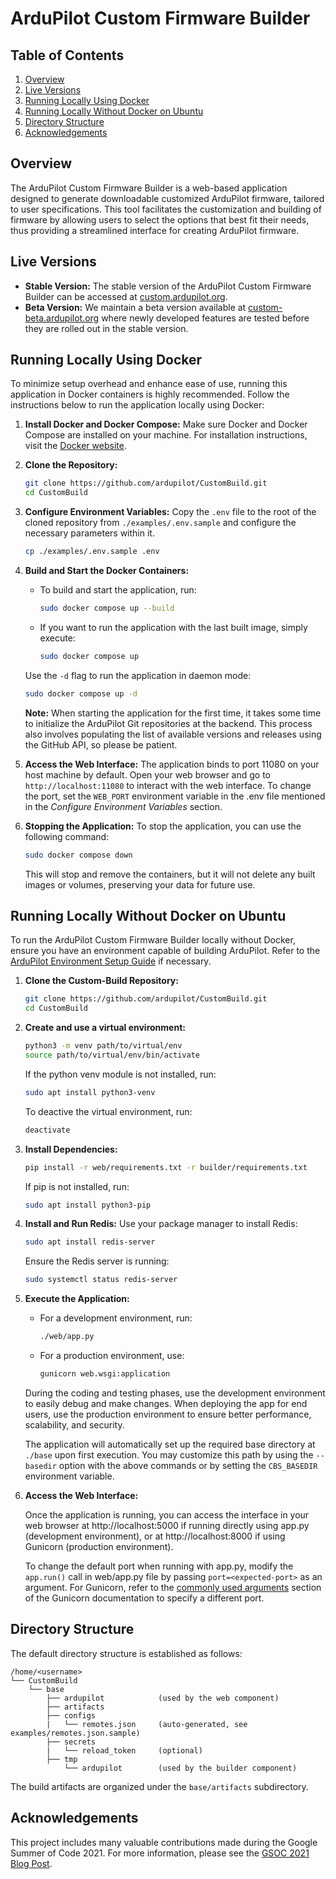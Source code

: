 # ArduPilot Custom Firmware Builder

## Table of Contents
1. [Overview](#overview)
2. [Live Versions](#live-versions)
3. [Running Locally Using Docker](#running-locally-using-docker)
4. [Running Locally Without Docker on Ubuntu](#running-locally-without-docker-on-ubuntu)
5. [Directory Structure](#directory-structure)
6. [Acknowledgements](#acknowledgements)

## Overview
The ArduPilot Custom Firmware Builder is a web-based application designed to generate downloadable customized ArduPilot firmware, tailored to user specifications. This tool facilitates the customization and building of firmware by allowing users to select the options that best fit their needs, thus providing a streamlined interface for creating ArduPilot firmware.

## Live Versions
- **Stable Version:** The stable version of the ArduPilot Custom Firmware Builder can be accessed at [custom.ardupilot.org](https://custom.ardupilot.org).
- **Beta Version:** We maintain a beta version available at [custom-beta.ardupilot.org](https://custom-beta.ardupilot.org) where newly developed features are tested before they are rolled out in the stable version.

## Running Locally Using Docker
To minimize setup overhead and enhance ease of use, running this application in Docker containers is highly recommended. Follow the instructions below to run the application locally using Docker:

1. **Install Docker and Docker Compose:** Make sure Docker and Docker Compose are installed on your machine. For installation instructions, visit the [Docker website](https://docs.docker.com/engine/install).
   
2. **Clone the Repository:**
   ```bash
   git clone https://github.com/ardupilot/CustomBuild.git
   cd CustomBuild
   ```

3. **Configure Environment Variables:**
   Copy the `.env` file to the root of the cloned repository from `./examples/.env.sample` and configure the necessary parameters within it.

   ```bash
   cp ./examples/.env.sample .env
   ```

4. **Build and Start the Docker Containers:**
   - To build and start the application, run:
     ```bash
     sudo docker compose up --build
     ```
   - If you want to run the application with the last built image, simply execute:
     ```bash
     sudo docker compose up
     ```

   Use the `-d` flag to run the application in daemon mode:
   ```bash
   sudo docker compose up -d
   ```

   **Note:** When starting the application for the first time, it takes some time to initialize the ArduPilot Git repositories at the backend. This process also involves populating the list of available versions and releases using the GitHub API, so please be patient.

5. **Access the Web Interface:** 
   The application binds to port 11080 on your host machine by default. Open your web browser and go to `http://localhost:11080` to interact with the web interface. To change the port, set the `WEB_PORT` environment variable in the .env file mentioned in the _Configure Environment Variables_ section.

6. **Stopping the Application:**
   To stop the application, you can use the following command:
   ```bash
   sudo docker compose down
   ```
   This will stop and remove the containers, but it will not delete any built images or volumes, preserving your data for future use.

## Running Locally Without Docker on Ubuntu
To run the ArduPilot Custom Firmware Builder locally without Docker, ensure you have an environment capable of building ArduPilot. Refer to the [ArduPilot Environment Setup Guide](https://ardupilot.org/dev/docs/building-setup-linux.html) if necessary.

1. **Clone the Custom-Build Repository:**
   ```bash
   git clone https://github.com/ardupilot/CustomBuild.git
   cd CustomBuild
   ```
2. **Create and use a virtual environment:**
   ```bash
   python3 -m venv path/to/virtual/env
   source path/to/virtual/env/bin/activate
   ```

   If the python venv module is not installed, run:
   ```bash
   sudo apt install python3-venv
   ```

   To deactive the virtual environment, run:
   ```bash
   deactivate
   ```

3. **Install Dependencies:**
   ```bash
   pip install -r web/requirements.txt -r builder/requirements.txt
   ```

   If pip is not installed, run:
   ```bash
   sudo apt install python3-pip
   ```

4. **Install and Run Redis:**
   Use your package manager to install Redis:
   ```bash
   sudo apt install redis-server
   ```
   Ensure the Redis server is running:
   ```bash
   sudo systemctl status redis-server
   ```

5. **Execute the Application:**
   - For a development environment, run:
     ```bash
     ./web/app.py
     ```
   - For a production environment, use:
     ```bash
     gunicorn web.wsgi:application
     ```

    During the coding and testing phases, use the development environment to easily debug and make changes. When deploying the app for end users, use the production environment to ensure better performance, scalability, and security.

    The application will automatically set up the required base directory at `./base` upon first execution. You may customize this path by using the `--basedir` option with the above commands or by setting the `CBS_BASEDIR` environment variable.

6. **Access the Web Interface:**

   Once the application is running, you can access the interface in your web browser at http://localhost:5000 if running directly using app.py (development environment), or at http://localhost:8000 if using Gunicorn (production environment).
   
   To change the default port when running with app.py, modify the `app.run()` call in web/app.py file by passing `port=<expected-port>` as an argument. For Gunicorn, refer to the [commonly used arguments](https://docs.gunicorn.org/en/latest/run.html#commonly-used-arguments) section of the Gunicorn documentation to specify a different port.

## Directory Structure
The default directory structure is established as follows:
```
/home/<username>
└── CustomBuild
    └── base
        ├── ardupilot            (used by the web component)
        ├── artifacts
        ├── configs
        |   └── remotes.json     (auto-generated, see examples/remotes.json.sample)
        ├── secrets
        |   └── reload_token     (optional)
        ├── tmp
            └── ardupilot        (used by the builder component)
```
The build artifacts are organized under the `base/artifacts` subdirectory.

## Acknowledgements
This project includes many valuable contributions made during the Google Summer of Code 2021. For more information, please see the [GSOC 2021 Blog Post](https://discuss.ardupilot.org/t/gsoc-2021-custom-firmware-builder/74946).
